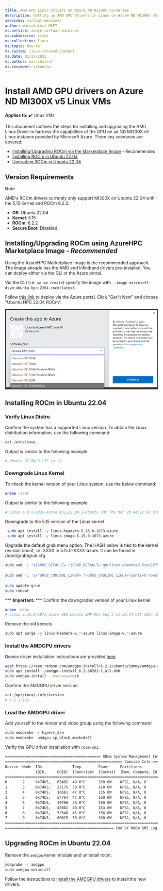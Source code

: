 ```yaml
---
title: AMD GPU Linux Drivers on Azure ND MI300x v5-series
description: Setting up AMD GPU Drivers in Linux on Azure ND MI300x v5-series.
services: virtual-machines
author: marccharest-MSFT
ms.service: azure-virtual-machines
ms.subservice: sizes
ms.collection: linux
ms.topic: how-to
ms.custom: linux-related-content
ms.date: 01/27/2025
ms.author: marccharest
ms.reviewer: vikancha
---
```


# Install AMD GPU drivers on Azure ND MI300X v5 Linux VMs

**Applies to:** :heavy_check_mark: Linux VMs

This document outlines the steps for installing and upgrading the AMD Linux Driver to harness the capabilities of the GPU on an ND MI300X v5 Linux instance provided by Microsoft Azure.  Three key scenarios are covered:

* [Installing/Upgrading ROCm via the Marketplace Image](#image) - Recommended
* [Installing ROCm in Ubuntu 22.04](#driver-install)
* [Upgrading ROCm in Ubuntu 22.04](#driver-upgrade)


## Version Requirements

>[!NOTE]
> AMD's ROCm drivers currently only support MI300X on Ubuntu 22.04 with the 5.15 Kernel and ROCm 6.2.2.

- **OS**: Ubuntu 22.04
- **Kernel**: 5.15
- **ROCm**: 6.2.2
- **Secure Boot**: Disabled

<a id="image"></a>
## Installing/Upgrading ROCm using AzureHPC Marketplace Image - *Recommended*

Using the AzureHPC Marketplace Image is the recommended approach.  The image already has the AMD and Infiniband drivers pre-installed.  You can deploy either via the CLI or the Azure portal.

Via the CLI (i.e. ```az vm create```) specify the image with ```--image microsoft-dsvm:ubuntu-hpc:2204-rocm:latest```.

Follow [this link](https://azuremarketplace.microsoft.com/en-us/marketplace/apps/microsoft-dsvm.ubuntu-hpc) to deploy via the Azure portal. Click "Get It Now" and choose "Ubuntu HPC 22.04 ROCm".  

![Marketplace Image](media/n-series-driver-setup/azurehpc-image.png)

<a id="driver-install"></a>
## Installing ROCm in Ubuntu 22.04

### Verify Linux Distro

Confirm the system has a supported Linux version.
To obtain the Linux distribution information, use the following command:
``` bash
cat /etc/issue
```
Output is similar to the following example
```bash
# Ubuntu 22.04.5 LTS \n \l
```

### Downgrade Linux Kernel

To check the kernel version of your Linux system, use the below command:
```bash
uname -srmv
```
Output is similar to the following example

```bash
# Linux 6.8.0-1026-azure #31~22.04.1-Ubuntu SMP Thu Mar 20 04:12:50 UTC 2025 x86_64
```

Downgrade to the 5.15 version of the Linux kernel

```bash
 sudo apt install -y linux-headers-5.15.0-1073-azure
 sudo apt install -y linux-image-5.15.0-1073-azure
```

Upgrade the default grub menu option. The HASH below is tied to the kernel revision count, i.e. XXXX in 5.15.0-XXXX-azure.  It can be found in /boot/grub/grub.cfg

```bash
sudo sed -i "s|GRUB_DEFAULT=.*|GRUB_DEFAULT='gnulinux-advanced-5cec22f9-d9ef-44de-8258-c171f96f3dc4>gnulinux-5.15.0-1073-azure-advanced-5cec22f9-d9ef-44de-8258-c171f96f3dc4'|g" /etc/default/grub

sudo sed -i 's/^GRUB_CMDLINE_LINUX=.*/GRUB_CMDLINE_LINUX="panic=0 nowatchdog msr.allow_writes=on nokaslr amdgpu.noretry=1 pci=realloc=off console=ttyS0,115200n8 video=astdrmfb video=efifb:off ibt=off"/' /etc/default/grub

sudo update-grub
sudo reboot
```

*** **Important:** ***</mark> Confirm the downgraded version of your Linux kernel
```bash
uname -srmv
# Linux 5.15.0-1073-azure #82-Ubuntu SMP Mon Sep 2 11:36:34 UTC 2024 x86_64
```

Remove the old kernels

```bash
sudo apt purge -y linux-headers-6.*-azure linux-image-6.*-azure
```

<a id="amdgpu-install"></a>
### Install the AMDGPU drivers

Device driver installation instructions are provided [here](https://rocm.docs.amd.com/projects/install-on-linux/en/latest/install/amdgpu-install.html)

```bash
wget https://repo.radeon.com/amdgpu-install/6.2.2/ubuntu/jammy/amdgpu-install_6.2.60202-1_all.deb
sudo apt install ./amdgpu-install_6.2.60202-1_all.deb
sudo amdgpu-install --usecase=rocm
```

Confirm the AMDGPU driver version
```bash
cat /opt/rocm/.info/version
# 6.2.2-116
```

### Load the AMDGPU driver

Add yourself to the render and video group using the following command

```bash
sudo modprobe -r hyperv_drm
sudo modprobe  amdgpu ip_block_mask=0x7f
```

Verify the GPU driver installation with ```rocm-smi```:
```Bash
============================================ ROCm System Management Interface ============================================
====================================================== Concise Info ======================================================
Device  Node  IDs              Temp        Power     Partitions          SCLK    MCLK    Fan  Perf  PwrCap  VRAM%  GPU%
              (DID,     GUID)  (Junction)  (Socket)  (Mem, Compute, ID)
==========================================================================================================================
0       2     0x74b5,   65402  49.0°C      160.0W    NPS1, N/A, 0        131Mhz  900Mhz  0%   auto  750.0W  0%     0%
1       3     0x74b5,   27175  50.0°C      160.0W    NPS1, N/A, 0        132Mhz  900Mhz  0%   auto  750.0W  0%     0%
2       4     0x74b5,   16561  47.0°C      155.0W    NPS1, N/A, 0        131Mhz  900Mhz  0%   auto  750.0W  0%     0%
3       5     0x74b5,   54764  47.0°C      160.0W    NPS1, N/A, 0        131Mhz  900Mhz  0%   auto  750.0W  0%     0%
4       6     0x74b5,   10760  46.0°C      160.0W    NPS1, N/A, 0        131Mhz  900Mhz  0%   auto  750.0W  0%     0%
5       7     0x74b5,   48981  49.0°C      163.0W    NPS1, N/A, 0        132Mhz  900Mhz  0%   auto  750.0W  0%     0%
6       8     0x74b5,   32548  45.0°C      156.0W    NPS1, N/A, 0        131Mhz  900Mhz  0%   auto  750.0W  0%     0%
7       9     0x74b5,   60025  50.0°C      160.0W    NPS1, N/A, 0        131Mhz  900Mhz  0%   auto  750.0W  0%     0%
==========================================================================================================================
================================================== End of ROCm SMI Log ===================================================
```

<a id="driver-upgrade"></a>
## Upgrading ROCm in Ubuntu 22.04

Remove the ```amdgpu``` kernel module and uninstall rocm.
```bash
modprobe -r amdgpu
sudo amdgpu-uninstall
```
Follow the instructions to [install the AMDGPU drivers](#amdgpu-install) to install the new drivers.
